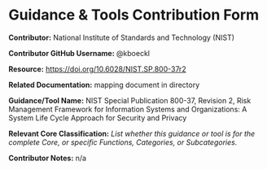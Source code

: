 # Guidance & Tools Contribution Form

**Contributor:** National Institute of Standards and Technology (NIST)

**Contributor GitHub Username:** @kboeckl

**Resource:** https://doi.org/10.6028/NIST.SP.800-37r2

**Related Documentation:** mapping document in directory

**Guidance/Tool Name:** NIST Special Publication 800-37, Revision 2, Risk Management Framework for Information Systems and Organizations: A System Life Cycle Approach for Security and Privacy

**Relevant Core Classification:** *List whether this guidance or tool is for the complete Core, or specific Functions, Categories, or Subcategories.*

**Contributor Notes:** n/a
